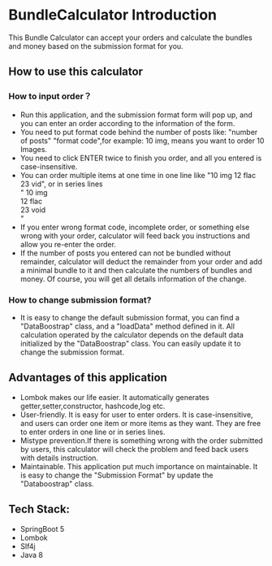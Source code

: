 # BundleCalculator Introduction

This Bundle Calculator can accept your orders and calculate the bundles and money based on the submission format for you.

## How to use this calculator

### How to input order？

* Run this application, and the submission format form will pop up, and you can enter an order according to the information of the form.
* You need to put format code behind the number of posts like: "number of posts"  "format code",for example: 10  img, means you want to order 10 Images.
* You need to click ENTER twice to finish you order, and all you entered is case-insensitive.
* You can order multiple items at one time in one line like "10 img 12 flac 23 vid", or in series lines
  <br>"
  10 img <br>
  12 flac <br>
  23 void <br>
  "
* If you enter wrong format code, incomplete order, or something else wrong with your order, calculator will feed back you instructions and allow you re-enter the order.
* If the number of posts you entered can not be bundled without remainder, calculator will deduct the remainder from your order and add a minimal bundle to it and then calculate the numbers of bundles and money. Of course, you will get all details information of the change.
### How to change submission format?

* It is easy to change the default submission format, you can find a "DataBoostrap" class, and a "loadData" method defined in it. All calculation operated by the calculator depends on the default data initialized by the "DataBoostrap" class. You can easily update it to change the submission format.

## Advantages of this application

* Lombok makes our life easier. It automatically generates getter,setter,constructor, hashcode,log etc.
* User-friendly. It is easy for user to enter orders. It is case-insensitive, and users can order one item or more items as they want. They are free to enter orders in one line or in series lines.
* Mistype prevention.If there is something wrong with the order submitted by users, this calculator will check the problem and feed back users with details instruction.
* Maintainable. This application put much importance on maintainable. It is easy to change the "Submission Format" by update the "Databoostrap" class.

## Tech Stack:

* SpringBoot 5
* Lombok
* Slf4j
* Java 8